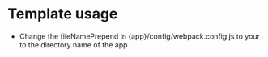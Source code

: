 # Template usage

- Change the fileNamePrepend in {app}/config/webpack.config.js to your to the directory name of the app
